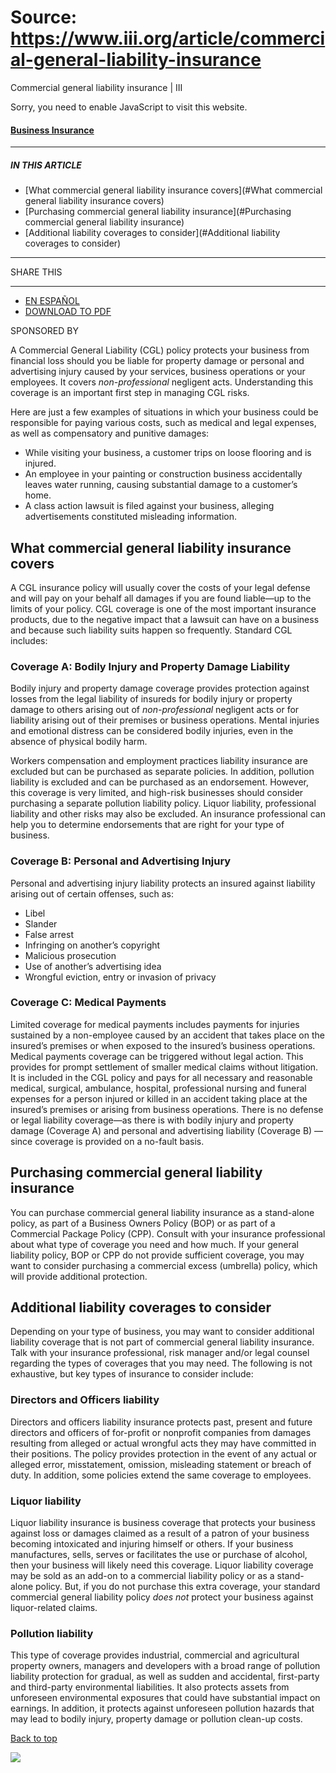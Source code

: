 # Source: https://www.iii.org/article/commercial-general-liability-insurance

Commercial general liability insurance | III

Sorry, you need to enable JavaScript to visit this website.

#### [Business Insurance](/insurance-basics/business-insurance)

---

##### IN THIS ARTICLE

* [What commercial general liability insurance covers](#What commercial general liability insurance covers)
* [Purchasing commercial general liability insurance](#Purchasing commercial general liability insurance)
* [Additional liability coverages to consider](#Additional liability coverages to consider)

---

SHARE THIS

---

* [EN ESPAÑOL](/es/article/el-seguro-de-responsabilidad-civil-general-comercial)
* [DOWNLOAD TO PDF](/customprint/article/commercial-general-liability-insurance)

SPONSORED BY

A Commercial General Liability (CGL) policy protects your business from financial loss should you be liable for property damage or personal and advertising injury caused by your services, business operations or your employees. It covers *non-professional* negligent acts. Understanding this coverage is an important first step in managing CGL risks.

Here are just a few examples of situations in which your business could be responsible for paying various costs, such as medical and legal expenses, as well as compensatory and punitive damages:

* While visiting your business, a customer trips on loose flooring and is injured.
* An employee in your painting or construction business accidentally leaves water running, causing substantial damage to a customer’s home.
* A class action lawsuit is filed against your business, alleging advertisements constituted misleading information.

## What commercial general liability insurance covers

A CGL insurance policy will usually cover the costs of your legal defense and will pay on your behalf all damages if you are found liable—up to the limits of your policy. CGL coverage is one of the most important insurance products, due to the negative impact that a lawsuit can have on a business and because such liability suits happen so frequently. Standard CGL includes:

### Coverage A: Bodily Injury and Property Damage Liability

Bodily injury and property damage coverage provides protection against losses from the legal liability of insureds for bodily injury or property damage to others arising out of *non-professional* negligent acts or for liability arising out of their premises or business operations. Mental injuries and emotional distress can be considered bodily injuries, even in the absence of physical bodily harm.

Workers compensation and employment practices liability insurance are excluded but can be purchased as separate policies. In addition, pollution liability is excluded and can be purchased as an endorsement. However, this coverage is very limited, and high-risk businesses should consider purchasing a separate pollution liability policy. Liquor liability, professional liability and other risks may also be excluded. An insurance professional can help you to determine endorsements that are right for your type of business.

### Coverage B: Personal and Advertising Injury

Personal and advertising injury liability protects an insured against liability arising out of certain offenses, such as:

* Libel
* Slander
* False arrest
* Infringing on another’s copyright
* Malicious prosecution
* Use of another’s advertising idea
* Wrongful eviction, entry or invasion of privacy

### Coverage C: Medical Payments

Limited coverage for medical payments includes payments for injuries sustained by a non-employee caused by an accident that takes place on the insured’s premises or when exposed to the insured’s business operations. Medical payments coverage can be triggered without legal action. This provides for prompt settlement of smaller medical claims without litigation. It is included in the CGL policy and pays for all necessary and reasonable medical, surgical, ambulance, hospital, professional nursing and funeral expenses for a person injured or killed in an accident taking place at the insured’s premises or arising from business operations. There is no defense or legal liability coverage—as there is with bodily injury and property damage (Coverage A) and personal and advertising liability (Coverage B) —since coverage is provided on a no-fault basis.

## Purchasing commercial general liability insurance

You can purchase commercial general liability insurance as a stand-alone policy, as part of a Business Owners Policy (BOP) or as part of a Commercial Package Policy (CPP). Consult with your insurance professional about what type of coverage you need and how much. If your general liability policy, BOP or CPP do not provide sufficient coverage, you may want to consider purchasing a commercial excess (umbrella) policy, which will provide additional protection.

## Additional liability coverages to consider

Depending on your type of business, you may want to consider additional liability coverage that is not part of commercial general liability insurance. Talk with your insurance professional, risk manager and/or legal counsel regarding the types of coverages that you may need. The following is not exhaustive, but key types of insurance to consider include:

### Directors and Officers liability

Directors and officers liability insurance protects past, present and future directors and officers of for-profit or nonprofit companies from damages resulting from alleged or actual wrongful acts they may have committed in their positions. The policy provides protection in the event of any actual or alleged error, misstatement, omission, misleading statement or breach of duty. In addition, some policies extend the same coverage to employees.

### Liquor liability

Liquor liability insurance is business coverage that protects your business against loss or damages claimed as a result of a patron of your business becoming intoxicated and injuring himself or others. If your business manufactures, sells, serves or facilitates the use or purchase of alcohol, then your business will likely need this coverage. Liquor liability coverage may be sold as an add-on to a commercial liability policy or as a stand-alone policy. But, if you do not purchase this extra coverage, your standard commercial general liability policy *does not* protect your business against liquor-related claims.

### Pollution liability

This type of coverage provides industrial, commercial and agricultural property owners, managers and developers with a broad range of pollution liability protection for gradual, as well as sudden and accidental, first-party and third-party environmental liabilities. It also protects assets from unforeseen environmental exposures that could have substantial impact on earnings. In addition, it protects against unforeseen pollution hazards that may lead to bodily injury, property damage or pollution clean-up costs.

[Back to top](#top)

 ![](https://px.ads.linkedin.com/collect/?pid=80820&fmt=gif)